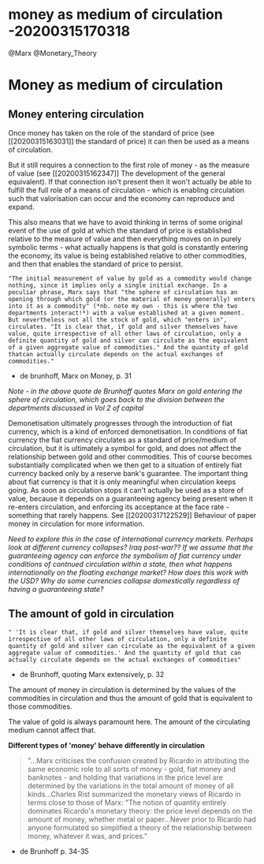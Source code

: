 money as medium of circulation -20200315170318
========================================
@Marx
@Monetary_Theory


# Money as medium of circulation


## Money entering circulation
Once money has taken on the role of the standard of price (see [[20200315163031]] the standard of price) it can then be used as a means of circulation.

But it still requires a connection to the first role of money - as the measure of value (see [[20200315162347]] The development of the general equivalent). If that connection isn't present then it won't actually be able to fulfill the full role of a means of circulation - which is enabling circulation such that valorisation can occur and the economy can reproduce and expand.

This also means that we have to avoid thinking in terms of some original event of the use of gold at which the standard of price is established relative to the measure of value and then everything moves on in purely symbolic terms - what actually happens is that gold is constantly entering the economy, its value is being established relative to other commodities, and then that enables the standard of price to persist.

	"The initial measurement of value by gold as a commodity would change nothing, since it implies only a single initial exchange. In a peculiar phrase, Marx says that "the sphere of circulation has an opening through which gold (or the material of money generally) enters into it as a commodity" (*nb. note my own - this is where the two departments interact!*) with a value established at a given moment. But nevertheless not all the stock of gold, which "enters in", circulates. "It is clear that, if gold and silver themselves have value, quite irrespective of all other laws of circulation, only a definite quantity of gold and silver can circulate as the equivalent of a given aggregate value of commodities." And the quantity of gold thatcan actually circulate depends on the actual exchanges of commodities."

- de brunhoff, Marx on Money, p. 31

*Note - in the above quote de Brunhoff quotes Marx on gold entering the sphere of circulation, which goes back to the division between the departments discussed in Vol 2 of capital*

Demonetisation ultimately progresses through the introduction of fiat currency, which is a kind of enforced demonetisation. In conditions of fiat currency the fiat currency circulates as a standard of price/medium of circulation, but it is ultimately a symbol for gold, and does not affect the relationship between gold and other commodities. This of course becomes substantially complicated when we then get to a situation of entirely fiat currency backed only by a reserve bank's guarantee. The important thing about fiat currency is that it is only meaningful when circulation keeps going. As soon as circulation stops it can't actually be used as a store of value, because it depends on a guaranteeing agency being present when it re-enters circulation, and enforcing its acceptance at the face rate - something that rarely happens. See [[20200317122529]] Behaviour of paper money in circulation for more information.

*Need to explore this in the case of international currency markets. Perhaps look at different currency collapses? Iraq post-war?? If we assume that the guaranteeing agency can enforce the symbolism of fiat currency under conditions of contnued circulation within a state, then what happens internationally on the floating exchange market? How does this work with the USD? Why do some currencies collapse domestically regardless of having a guaranteeing state?*

## The amount of gold in circulation

	" 'It is clear that, if gold and silver themselves have value, quite irrespective of all other laws of circulation, only a definite quantity of gold and silver can circulate as the equivalent of a given aggregate value of commodities.' And the quantity of gold that can actually circulate depends on the actual exchanges of commodities"
    
- de Brunhoff, quoting Marx extensively, p. 32

The amount of money in circulation is determined by the values of the commodities in circulation and thus the amount of gold that is equivalent to those commodities.

The value of gold is always paramount here. The amount of the circulating medium cannot affect that.


**Different types of 'money' behave differently in circulation**

>"...Marx criticises the confusion created by Ricardo in attributing the same economic role to all sorts of money - gold, fiat money and banknotes - and holding that variations in the price level are determined by the variations in the total amount of money of all kinds...Charles Rist summarized the monetary views of Ricardo in terms close to those of Marx: "The notion of quantity entirely dominates Ricardo's monetary theory: the price level depends on the amount of money, whether metal or paper...Never prior to Ricardo had anyone formulated so simplified a theory of the relationship between money, whatever it was, and prices."

- de Brunhoff p. 34-35